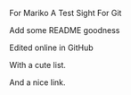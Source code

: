 For Mariko
A Test Sight
For Git

Add some README goodness

Edited online in GitHub

With a cute list.

And a nice link.

